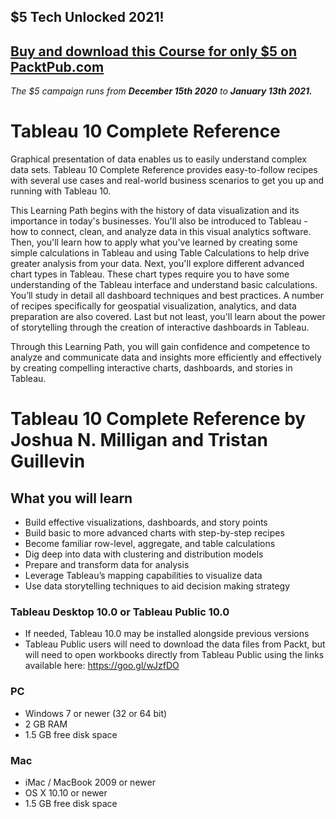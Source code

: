 ## $5 Tech Unlocked 2021!
[Buy and download this Course for only $5 on PacktPub.com](https://www.packtpub.com/product/tableau-10-complete-reference/9781789957082)
-----
*The $5 campaign         runs from __December 15th 2020__ to __January 13th 2021.__*

# Tableau 10 Complete Reference
Graphical presentation of data enables us to easily understand complex data sets. Tableau 10 Complete Reference provides easy-to-follow recipes with several use cases and real-world business scenarios to get you up and running with Tableau 10.

This Learning Path begins with the history of data visualization and its importance in today's businesses. You'll also be introduced to Tableau - how to connect, clean, and analyze data in this visual analytics software. Then, you'll learn how to apply what you've learned by creating some simple calculations in Tableau and using Table Calculations to help drive greater analysis from your data. Next, you'll explore different advanced chart types in Tableau. These chart types require you to have some understanding of the Tableau interface and understand basic calculations. You’ll study in detail all dashboard techniques and best practices. A number of recipes specifically for geospatial visualization, analytics, and data preparation are also covered. Last but not least, you'll learn about the power of storytelling through the creation of interactive dashboards in Tableau. 

Through this Learning Path, you will gain confidence and competence to analyze and communicate data and insights more efficiently and effectively by creating compelling interactive charts, dashboards, and stories in Tableau.
<br>
# Tableau 10 Complete Reference by **Joshua N. Milligan and Tristan Guillevin**

## What you will learn
* Build effective visualizations, dashboards, and story points
* Build basic to more advanced charts with step-by-step recipes
* Become familiar row-level, aggregate, and table calculations
* Dig deep into data with clustering and distribution models
* Prepare and transform data for analysis 
* Leverage Tableau’s mapping capabilities to visualize data
* Use data storytelling techniques to aid decision making strategy

### Tableau Desktop 10.0 or Tableau Public 10.0
* If needed, Tableau 10.0 may be installed alongside previous versions
* Tableau Public users will need to download the data files from Packt, but will need to open workbooks directly from Tableau Public using the links available here:
https://goo.gl/wJzfDO

### PC
* Windows 7 or newer (32 or 64 bit)
* 2 GB RAM
* 1.5 GB free disk space

### Mac
* iMac / MacBook 2009 or newer
* OS X 10.10 or newer
* 1.5 GB free disk space
